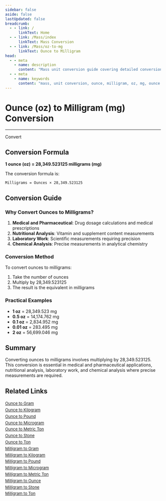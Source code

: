 ```yaml
---
sidebar: false
aside: false
lastUpdated: false
breadcrumb:
  - - link: /
      linkText: Home
  - - link: /Mass/index
      linkText: Mass Conversion
  - - link: /Mass/oz-to-mg
      linkText: Ounce to Milligram
head:
  - - meta
    - name: description
      content: "Mass unit conversion guide covering detailed conversion formulas and explanations from ounce (oz) to milligram (mg)."
  - - meta
    - name: keywords
      content: "mass, unit conversion, ounce, milligram, oz, mg, ounce to milligram, mass conversion guide"
---
```

# Ounce (oz) to Milligram (mg) Conversion
---
<script setup>
import { onMounted, reactive, inject, ref } from 'vue'
import { NButton, NForm, NFormItem, NInput, NInputNumber, NSelect, NCard, useMessage,NGrid ,NGi } from 'naive-ui'
import { defineClientComponent } from 'vitepress'
import { Mass } from '../files';

const convert = inject('convert')

const form = reactive({
  number: null,
  result: '',
})

const convertHandler = () => {
  if (form.number !== null && !isNaN(form.number)) {
    const convertedValue = parseFloat(form.number) * 28349.523125
    form.result = `${form.number}oz = ${convertedValue.toFixed(3)}mg`
  } else {
    form.result = 'Please enter a valid number.'
  }
}
</script>

<n-form size="large" :model="form">
  <n-form-item label="Ounce (oz)">
    <n-input-number v-model:value="form.number" placeholder="Enter ounces" style="width: 100%" />
  </n-form-item>
  <n-form-item>
    <n-button type="info" @click="convertHandler" block>Convert</n-button>
  </n-form-item>
  <n-form-item>
    <n-input v-model:value="form.result" readonly placeholder="Conversion result" />
  </n-form-item>
</n-form>

## Conversion Formula

**1 ounce (oz) = 28,349.523125 milligrams (mg)**

The conversion formula is:
```
Milligrams = Ounces × 28,349.523125
```

## Conversion Guide

### Why Convert Ounces to Milligrams?

1. **Medical and Pharmaceutical**: Drug dosage calculations and medical prescriptions
2. **Nutritional Analysis**: Vitamin and supplement content measurements
3. **Laboratory Work**: Scientific measurements requiring precision
4. **Chemical Analysis**: Precise measurements in analytical chemistry

### Conversion Method

To convert ounces to milligrams:
1. Take the number of ounces
2. Multiply by 28,349.523125
3. The result is the equivalent in milligrams

### Practical Examples

- **1 oz** = 28,349.523 mg
- **0.5 oz** = 14,174.762 mg
- **0.1 oz** = 2,834.952 mg
- **0.01 oz** = 283.495 mg
- **2 oz** = 56,699.046 mg

## Summary

Converting ounces to milligrams involves multiplying by 28,349.523125. This conversion is essential in medical and pharmaceutical applications, nutritional analysis, laboratory work, and chemical analysis where precise measurements are required.

## Related Links

<n-grid :cols="2" :x-gap="12" :y-gap="8">
  <n-gi>
    <n-card title="Other Ounce Conversions" size="small">
      <template #header-extra>
        <span style="font-size: 12px; color: #666;">oz conversions</span>
      </template>
      <div style="font-size: 13px; line-height: 1.6;">
        <div><a href="/Mass/oz-to-g">Ounce to Gram</a></div>
        <div><a href="/Mass/oz-to-kg">Ounce to Kilogram</a></div>
        <div><a href="/Mass/oz-to-lb">Ounce to Pound</a></div>
        <div><a href="/Mass/oz-to-mcg">Ounce to Microgram</a></div>
        <div><a href="/Mass/oz-to-mt">Ounce to Metric Ton</a></div>
        <div><a href="/Mass/oz-to-st">Ounce to Stone</a></div>
        <div><a href="/Mass/oz-to-t">Ounce to Ton</a></div>
      </div>
    </n-card>
  </n-gi>
  <n-gi>
    <n-card title="Milligram Conversions" size="small">
      <template #header-extra>
        <span style="font-size: 12px; color: #666;">mg conversions</span>
      </template>
      <div style="font-size: 13px; line-height: 1.6;">
        <div><a href="/Mass/mg-to-g">Milligram to Gram</a></div>
        <div><a href="/Mass/mg-to-kg">Milligram to Kilogram</a></div>
        <div><a href="/Mass/mg-to-lb">Milligram to Pound</a></div>
        <div><a href="/Mass/mg-to-mcg">Milligram to Microgram</a></div>
        <div><a href="/Mass/mg-to-mt">Milligram to Metric Ton</a></div>
        <div><a href="/Mass/mg-to-oz">Milligram to Ounce</a></div>
        <div><a href="/Mass/mg-to-st">Milligram to Stone</a></div>
        <div><a href="/Mass/mg-to-t">Milligram to Ton</a></div>
      </div>
    </n-card>
  </n-gi>
</n-grid>
